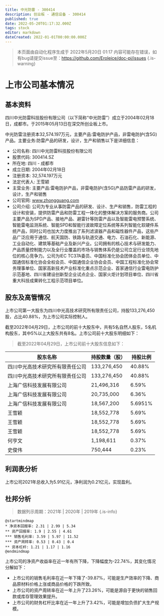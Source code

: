 ```yaml
---
title: 中光防雷 - 300414
description: 创业板 - 通信设备 - 300414
published: true
date: 2022-05-20T01:17:32.000Z
tags: stock
editor: markdown
dateCreated: 2022-01-01T00:00:00.000Z
---
```


> 本页面由自动化程序生成于 2022年5月20日 01:17
> 内容可能存在错误，如有bug请提交issue至：https://github.com/Eroleice/doc-pi/issues
{.is-warning}

# 上市公司基本情况

## 基本资料

四川中光防雷科技股份有限公司（以下简称“中光防雷”）成立于2004年02月18日，成都市。于2015年05月13日在深交所创业板上市。

中光防雷注册资本32,574.197万元，主要产品:雷电防护产品，非雷电防护(含5G)产品。主要业务:防雷产品的研发，设计，生产和销售以下是详细信息：

- 公司名称: 四川中光防雷科技股份有限公司
- 股票代码: 300414.SZ
- 所在地: 四川 - 成都市
- 成立日期: 2004年02月18日
- 注册资本: 32,574.197万元
- 法定代表人: 王雪颖
- 主营业务: 主要产品:雷电防护产品，非雷电防护(含5G)产品防雷产品的研发，设计，生产和销售
- 公司官网: www.zhongguang.com
- 公司介绍: 公司为专业从事防雷产品的研发、设计、生产和销售，防雷工程的设计和安装，提供防雷产品和防雷工程一体化的整体解决方案的服务商。公司主要产品为SPD产品、接地产品、避雷针等防雷产品以及智能雷电预警系统、智能雷电监测系统、智能SPD和智能行波故障定位系统等系列智能化软硬件系统产品，同时公司也加大力度推出了系列滤波器产品和磁性器件产品，这些产品广泛应用于通信、航天国防、铁路与轨道交通、电力、石油石化、新能源、工业自动化、建筑等基础产业及新兴产业。公司拥有的核心技术与研发能力、产品质量控制能力以及全行业覆盖的市场与销售体系仍是公司立足行业领先地位的核心竞争力。公司为IEC TC37A委员、中国标准化协会团体会员单位、中国通信标准化协会全权会员、中国通信企业协会会员、中国工程标准化协会常务理事单位、国家高新技术产业标准化重点示范企业、首家通信行业雷电防护示范基地、四川省建设创新型企业试点企业、国家火炬计划项目单位、四川省重大科技成果转化工程示范项目单位。


## 股东及高管情况

上市公司第一大股东为四川中光高技术研究所有限责任公司，持股133,276,450股，占比40.88%，为上市公司实际控制人。

截至2022年04月29日，上市公司的前十大股东中，共有5名自然人股东，5名机构股东，其中5%以上大股东共有8名。上市公司前十大股东明细如下：

> 截至2022年04月29日，上市公司前十大股东信息如下：

| 股东名称 | 持股数量（股） | 持股比例 |
| --- | --- | --- |
| 四川中光高技术研究所有限责任公司 | 133,276,450 | 40.88% |
| 四川中光高技术研究所有限责任公司 | 133,276,450 | 40.88% |
| 上海广信科技发展有限公司 | 21,496,316 | 6.59% |
| 上海广信科技发展有限公司 | 20,735,000 | 6.36% |
| 上海广信科技发展有限公司 | 18,567,200 | 5.6951% |
| 王雪颖 | 18,552,778 | 5.69% |
| 王雪颖 | 18,552,778 | 5.69% |
| 王雪颖 | 18,552,778 | 5.69% |
| 何亨文 | 1,198,611 | 0.37% |
| 史俊伟 | 750,444 | 0.23% |




## 利润表分析

上市公司2021年总收入为5.91亿元，净利润为0.21亿元，实现盈利。

## 杜邦分析

> 数据列示周期：2021年 | 2020年 | 2019年
{.is-info}

```plantuml
@startmindmap
* 净资本回报率: 2.31 | 2.99 | 5.34
** 资产回报率: 1.9 | 2.55 | 4.61
*** 销售毛利率: 3.59 | 5.97 | 11.52
*** 资产周转率: 0.53 | 0.43 | 0.4
** 资本杠杆: 1.21 | 1.17 | 1.16
@endmindmap
```

上市公司的净资产收益率在近一年有所下降，下降幅度为-22.74%，其变化情况分解如下：
- 上市公司的销售毛利率在近一年下降了-39.87%，可能是生产效率的下降、商品原材料价格上涨或商品价格的下跌所致。
- 上市公司的资产周转率在近一年上升了23.26%，可能是源自于更快的销售回款或库存管理效果提升。
- 上市公司的财务杠杆比率在近一年上升了3.42%，可能是增加负债扩大生产规模。

